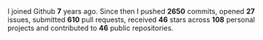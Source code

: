 
I joined Github **7** years ago. Since then I pushed **2650** commits, opened **27** issues, submitted **610** pull requests, received **46** stars across **108** personal projects and contributed to **46** public repositories.
